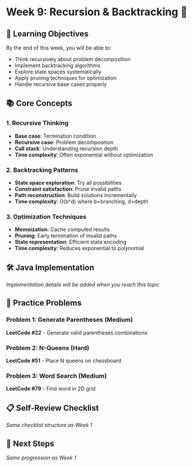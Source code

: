 # Week 9: Recursion & Backtracking 🔄

## 🎯 Learning Objectives

By the end of this week, you will be able to:
- Think recursively about problem decomposition
- Implement backtracking algorithms
- Explore state spaces systematically
- Apply pruning techniques for optimization
- Handle recursive base cases properly

## 📚 Core Concepts

### 1. Recursive Thinking
- **Base case**: Termination condition
- **Recursive case**: Problem decomposition
- **Call stack**: Understanding recursion depth
- **Time complexity**: Often exponential without optimization

### 2. Backtracking Patterns
- **State space exploration**: Try all possibilities
- **Constraint satisfaction**: Prune invalid paths
- **Path reconstruction**: Build solutions incrementally
- **Time complexity**: O(b^d) where b=branching, d=depth

### 3. Optimization Techniques
- **Memoization**: Cache computed results
- **Pruning**: Early termination of invalid paths
- **State representation**: Efficient state encoding
- **Time complexity**: Reduces exponential to polynomial

## 🛠️ Java Implementation

*Implementation details will be added when you reach this topic*

## 🎯 Practice Problems

### Problem 1: Generate Parentheses (Medium)
**LeetCode #22** - Generate valid parentheses combinations

### Problem 2: N-Queens (Hard)
**LeetCode #51** - Place N queens on chessboard

### Problem 3: Word Search (Medium)
**LeetCode #79** - Find word in 2D grid

## 📋 Self-Review Checklist

*Same checklist structure as Week 1*

## 🚀 Next Steps

*Same progression as Week 1*
